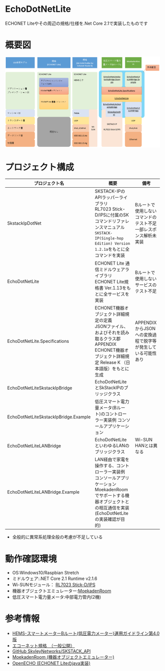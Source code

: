# EchoDotNetLite
ECHONET Liteやその周辺の規格/仕様を.Net Core 2.1で実装したものです

# 概要図

![概要図](image.png?3)


# プロジェクト構成
|プロジェクト名|概要|備考|
|--|--|--|
|SkstackIpDotNet|SKSTACK-IPのAPIラッパーライブラリ<br>RL7023 Stick-D/IPSに付属のSKコマンドリファレンスマニュアル`SKSTACK-IP(Single-hop Edition) Version 1.2.1a`をもとに全コマンドを実装|Bルートで使用しないコマンドのテスト不足<br>一部レスポンス解析未実装<br>|
|EchoDotNetLite|ECHONET Lite 通信ミドルウェアライブラリ<br>ECHONET Lite規格書 Ver.1.13をもとに全サービスを実装|Bルートで使用しないサービスのテスト不足<br>|
|EchoDotNetLite.Specifications|ECHONET機器オブジェクト詳細規定の定義<br>JSONファイル、およびそれを読み取るクラス郡<br>APPENDIX ECHONET機器オブジェクト詳細規定 Release K （日本語版）をもとに生成|APPENDIXからJSONへの変換過程で脱字等が発生している可能性あり|
|EchoDotNetLiteSkstackIpBridge|EchoDotNetLiteとSkStackIPのブリッジクラス||
|EchoDotNetLiteSkstackIpBridge.Example|低圧スマート電力量メータ(Bルート)のコントローラー実装例 コンソールアプリケーション||
|EchoDotNetLiteLANBridge|EchoDotNetLiteといわゆるLANのブリッジクラス|Wi-SUN HANとは異なる|
|EchoDotNetLiteLANBridge.Example|LAN経由で家電を操作する、コントローラー実装例<br>コンソールアプリケーション<br>MoekadenRoomでサポートする機器オブジェクトとの相互通信を実装(EchoDotNetLiteの実装確認が目的)||


* 全般的に異常系処理全般の考慮が不足している

# 動作確認環境
* OS:Windows10/Raspbian Stretch
* ミドルウェア:.NET Core 2.1 Runtime v2.1.6
* Wi-SUNモジュール： [RL7023 Stick-D/IPS](https://www.tessera.co.jp/rl7023stick-d_ips.html)
* 機器オブジェクトエミュレーター:[MoekadenRoom](https://github.com/SonyCSL/MoekadenRoom/blob/master/README.jp.md)
* 低圧スマート電力量メータ:中部電力管内(2機)

# 参考情報
* [HEMS-スマートメーターBルート(低圧電力メーター)運用ガイドライン第4.0版](http://www.meti.go.jp/committee/kenkyukai/shoujo/smart_house/pdf/009_s03_00.pdf)
* [エコーネット規格　（一般公開）](https://echonet.jp/spec_g/)
* [GitHub SkyleyNetworks/SKSTACK_API](https://github.com/SkyleyNetworks/SKSTACK_API)
* [MoekadenRoom (機器オブジェクトエミュレーター)](https://github.com/SonyCSL/MoekadenRoom/blob/master/README.jp.md)
* [OpenECHO (ECHONET Liteのjava実装)](https://github.com/SonyCSL/OpenECHO)

